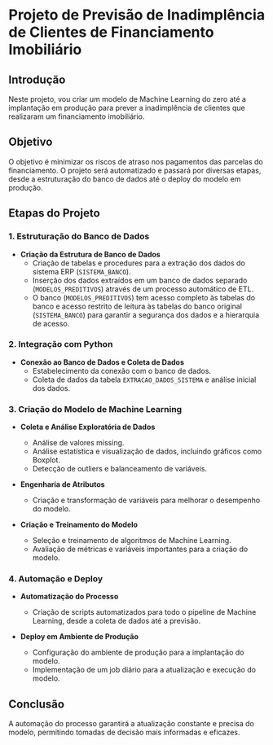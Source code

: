 # Projeto de Previsão de Inadimplência de Clientes de Financiamento Imobiliário

## Introdução

Neste projeto, vou criar um modelo de Machine Learning do zero até a implantação em produção para prever a inadimplência de clientes que realizaram um financiamento imobiliário.

## Objetivo

O objetivo é minimizar os riscos de atraso nos pagamentos das parcelas do financiamento. O projeto será automatizado e passará por diversas etapas, desde a estruturação do banco de dados até o deploy do modelo em produção.

## Etapas do Projeto

### 1. Estruturação do Banco de Dados

- **Criação da Estrutura de Banco de Dados**
  - Criação de tabelas e procedures para a extração dos dados do sistema ERP (`SISTEMA_BANCO`).
  - Inserção dos dados extraídos em um banco de dados separado (`MODELOS_PREDITIVOS`) através de um processo automático de ETL.
  - O banco (`MODELOS_PREDITIVOS`) tem acesso completo às tabelas do banco e acesso restrito de leitura às tabelas do banco original (`SISTEMA_BANCO`) para garantir a segurança dos dados e a hierarquia de acesso.

### 2. Integração com Python

- **Conexão ao Banco de Dados e Coleta de Dados**
  - Estabelecimento da conexão com o banco de dados.
  - Coleta de dados da tabela `EXTRACAO_DADOS_SISTEMA` e análise inicial dos dados.

### 3. Criação do Modelo de Machine Learning

- **Coleta e Análise Exploratória de Dados**
  - Análise de valores missing.
  - Análise estatística e visualização de dados, incluindo gráficos como Boxplot.
  - Detecção de outliers e balanceamento de variáveis.

- **Engenharia de Atributos**
  - Criação e transformação de variáveis para melhorar o desempenho do modelo.

- **Criação e Treinamento do Modelo**
  - Seleção e treinamento de algoritmos de Machine Learning.
  - Avaliação de métricas e variáveis importantes para a criação do modelo.

### 4. Automação e Deploy

- **Automatização do Processo**
  - Criação de scripts automatizados para todo o pipeline de Machine Learning, desde a coleta de dados até a previsão.

- **Deploy em Ambiente de Produção**
  - Configuração do ambiente de produção para a implantação do modelo.
  - Implementação de um job diário para a atualização e execução do modelo.

## Conclusão

A automação do processo garantirá a atualização constante e precisa do modelo, permitindo tomadas de decisão mais informadas e eficazes.
